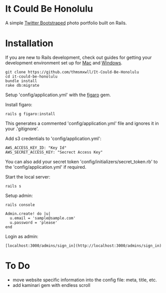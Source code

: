 It Could Be Honolulu
====================
A simple [Twitter Bootstraped](http://twitter.github.com/bootstrap/) photo portfolio built on Rails.

Installation
============

If you are new to Rails development, check out guides for getting your development environment set up for [Mac](http://astonj.com/tech/setting-up-a-ruby-dev-enviroment-on-lion/) and [Windows](http://jelaniharris.com/2011/installing-ruby-on-rails-3-in-windows/).

    git clone https://github.com/thmsmxwll/It-Could-Be-Honolulu
    cd it-could-be-honolulu
    bundle install
    rake db:migrate

Setup 'config/application.yml' with the [figaro](https://github.com/laserlemon/figaro) gem. 

Install figaro:

    rails g figaro:install

This generates a commented 'config/application.yml' file and ignores it in your .'gitignore'.

Add s3 credentials to 'config/application.yml': 

    AWS_ACCESS_KEY_ID: "Key Id"
    AWS_SECRET_ACCESS_KEY: "Secrect Access Key"

You can also add your secret token 'config/initializers/secret_token.rb' to the 'config/application.yml' if required.

Start the local server:

    rails s

Setup admin:

    rails console

    Admin.create! do |u|
      u.email = 'sample@sample.com'
      u.password = 'please'
    end

Login as admin: 

    [localhost:3000/admins/sign_in](http://localhost:3000/admins/sign_in)

To Do
=====

- move website specific information into the config file: meta, title, etc.
- add kaminari gem with endless scroll

    
